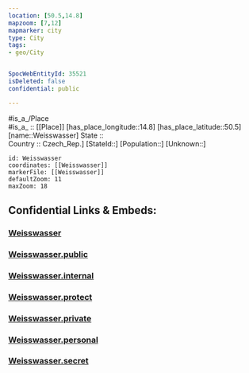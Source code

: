 ```yaml
---
location: [50.5,14.8] 
mapzoom: [7,12] 
mapmarker: city 
type: City
tags:
- geo/City


SpocWebEntityId: 35521
isDeleted: false
confidential: public

---
```

#is_a_/Place  
#is_a_ :: [[Place]] 
[has_place_longitude::14.8] 
[has_place_latitude::50.5] 
[name::Weisswasser] 
State ::  
Country :: Czech_Rep.] 
[StateId::] 
[Population::] 
[Unknown::] 


```leaflet
id: Weisswasser
coordinates: [[Weisswasser]] 
markerFile: [[Weisswasser]] 
defaultZoom: 11 
maxZoom: 18
```


## Confidential Links & Embeds: 

### [Weisswasser](/_Standards/Earth/Continent/Europe/Europe~Central/Czech_Republic/regions~Czech_Republic/Středočeský/City/Weisswasser.md) 

### [Weisswasser.public](/_public/Earth/Continent/Europe/Europe~Central/Czech_Republic/regions~Czech_Republic/Středočeský/City/Weisswasser.public.md) 

### [Weisswasser.internal](/_internal/Earth/Continent/Europe/Europe~Central/Czech_Republic/regions~Czech_Republic/Středočeský/City/Weisswasser.internal.md) 

### [Weisswasser.protect](/_protect/Earth/Continent/Europe/Europe~Central/Czech_Republic/regions~Czech_Republic/Středočeský/City/Weisswasser.protect.md) 

### [Weisswasser.private](/_private/Earth/Continent/Europe/Europe~Central/Czech_Republic/regions~Czech_Republic/Středočeský/City/Weisswasser.private.md) 

### [Weisswasser.personal](/_personal/Earth/Continent/Europe/Europe~Central/Czech_Republic/regions~Czech_Republic/Středočeský/City/Weisswasser.personal.md) 

### [Weisswasser.secret](/_secret/Earth/Continent/Europe/Europe~Central/Czech_Republic/regions~Czech_Republic/Středočeský/City/Weisswasser.secret.md)

